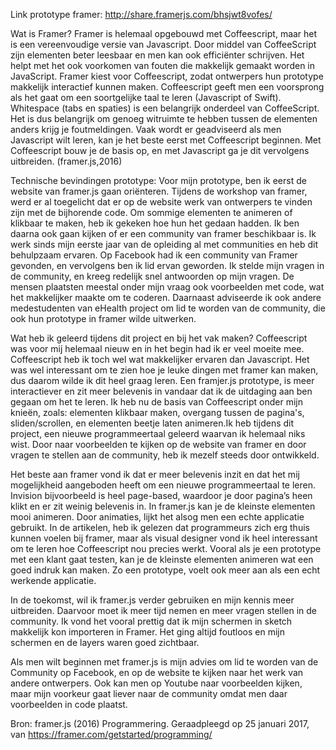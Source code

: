 Link prototype framer: http://share.framerjs.com/bhsjwt8vofes/

Wat is Framer?
Framer is helemaal opgebouwd met Coffeescript, maar het is een vereenvoudige versie van Javascript. Door middel van CoffeeScript zijn elementen beter leesbaar en men kan ook efficiënter schrijven. Het helpt met het ook voorkomen van fouten die makkelijk gemaakt worden in JavaScript. Framer kiest voor Coffeescript, zodat ontwerpers hun prototype makkelijk interactief kunnen maken. Coffeescript geeft men een voorsprong als het gaat om een soortgelijke taal te leren (Javascript of Swift). Whitespace (tabs en spaties) is een belangrijk onderdeel van CoffeeScript. Het is dus belangrijk om genoeg witruimte te hebben tussen de elementen anders krijg je foutmeldingen. Vaak wordt er geadviseerd als men Javascript wilt leren, kan je het beste eerst met Coffeescript beginnen. Met Coffeescript bouw je de basis op, en met Javascript ga je dit vervolgens uitbreiden. (framer.js,2016)

Technische bevindingen prototype:
Voor mijn prototype, ben ik eerst de website van framer.js gaan oriënteren. Tijdens de workshop van framer, werd er al toegelicht dat er op de website werk van ontwerpers te vinden zijn met de bijhorende code. Om sommige elementen te animeren of klikbaar te maken, heb ik gekeken hoe hun het gedaan hadden. Ik ben daarna ook gaan kijken of er een community van framer beschikbaar is. Ik werk sinds mijn eerste jaar van de opleiding al met communities en heb dit behulpzaam ervaren. Op Facebook had ik een community van Framer gevonden, en vervolgens ben ik lid ervan geworden. Ik stelde mijn vragen in de community, en kreeg redelijk snel antwoorden op mijn vragen. De mensen plaatsten meestal onder mijn vraag ook voorbeelden met code, wat het makkelijker maakte om te coderen. Daarnaast adviseerde ik ook andere medestudenten van eHealth project om lid te worden van de community, die ook hun prototype in framer wilde uitwerken.

Wat heb ik geleerd tijdens dit project en bij het vak maken?
Coffeescript was voor mij helemaal nieuw en in het begin had ik er veel moeite mee. Coffeescript heb ik toch wel wat makkelijker ervaren dan Javascript. Het was wel interessant om te zien hoe je leuke dingen met framer kan maken, dus daarom wilde ik dit heel graag leren. Een framjer.js prototype, is meer interactiever en zit meer belevenis in vandaar dat ik de uitdaging aan ben gegaan om het te leren. Ik heb nu de basis van Coffeescript onder mijn knieën, zoals: elementen klikbaar maken, overgang tussen de pagina's, sliden/scrollen, en elementen beetje laten animeren.Ik heb tijdens dit project, een nieuwe programmeertaal geleerd waarvan ik helemaal niks wist. Door naar voorbeelden te kijken op de website van framer en door vragen te stellen aan de community, heb ik mezelf steeds door ontwikkeld.

Het beste aan framer vond ik dat er meer belevenis inzit en dat het mij mogelijkheid aangeboden heeft om een nieuwe programmeertaal te leren. Invision bijvoorbeeld is heel page-based, waardoor je door pagina’s heen klikt en er zit weinig belevenis in. In framer.js kan je de kleinste elementen mooi animeren. Door animaties, lijkt het alsog men een echte applicatie gebruikt. In de artikelen, heb ik gelezen dat programmeurs zich erg thuis kunnen voelen bij framer, maar als visual designer vond ik heel interessant om te leren hoe Coffeescript nou precies werkt. Vooral als je een prototype met een klant gaat testen, kan je de kleinste elementen animeren wat een goed indruk kan maken. Zo een prototype, voelt ook meer aan als een echt werkende applicatie.

In de toekomst, wil ik framer.js verder gebruiken en mijn kennis meer uitbreiden. Daarvoor moet ik meer tijd nemen en meer vragen stellen in de community. Ik vond het vooral prettig dat ik mijn schermen in sketch makkelijk kon importeren in Framer. Het ging altijd foutloos en mijn schermen en de layers waren goed zichtbaar. 


Als men wilt beginnen met framer.js is mijn advies om lid te worden van de Community op Facebook, en op de website te kijken naar het werk van andere ontwerpers. Ook kan men op Youtube naar voorbeelden kijken, maar mijn voorkeur gaat liever naar de community omdat men daar voorbeelden in code plaatst. 

Bron: framer.js (2016) Programmering. Geraadpleegd op 25 januari 2017, van https://framer.com/getstarted/programming/


